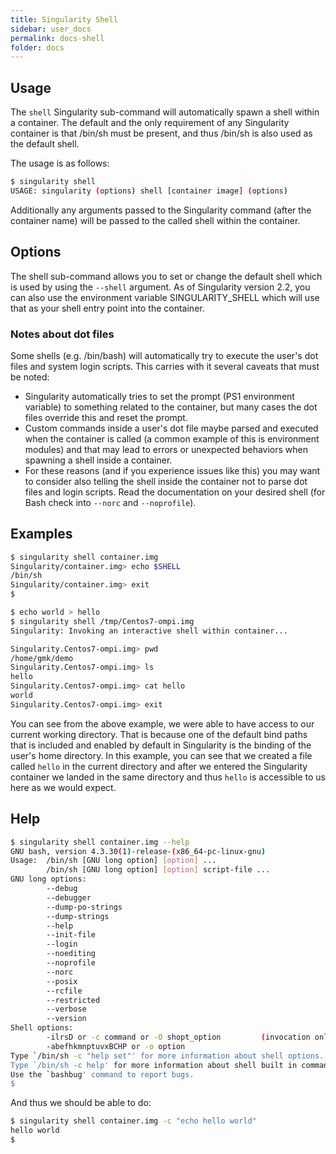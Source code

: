 ```yaml
---
title: Singularity Shell
sidebar: user_docs
permalink: docs-shell
folder: docs
---
```


## Usage
The `shell` Singularity sub-command will automatically spawn a shell within a container. The default and the only requirement of any Singularity container is that /bin/sh must be present, and thus /bin/sh is also used as the default shell.

The usage is as follows:

```bash
$ singularity shell
USAGE: singularity (options) shell [container image] (options)
```

Additionally any arguments passed to the Singularity command (after the container name) will be passed to the called shell within the container.

## Options
The shell sub-command allows you to set or change the default shell which is used by using the `--shell` argument. As of Singularity version 2.2, you can also use the environment variable SINGULARITY_SHELL which will use that as your shell entry point into the container.

### Notes about dot files
Some shells (e.g. /bin/bash) will automatically try to execute the user's dot files and system login scripts. This carries with it several caveats that must be noted:
- Singularity automatically tries to set the prompt (PS1 environment variable) to something related to the container, but many cases the dot files override this and reset the prompt.
- Custom commands inside a user's dot file maybe parsed and executed when the container is called (a common example of this is environment modules) and that may lead to errors or unexpected behaviors when spawning a shell inside a container.
- For these reasons (and if you experience issues like this) you may want to consider also telling the shell inside the container not to parse dot files and login scripts. Read the documentation on your desired shell (for Bash check into `--norc` and `--noprofile`).

## Examples

```bash
$ singularity shell container.img 
Singularity/container.img> echo $SHELL
/bin/sh
Singularity/container.img> exit
$ 
```


```bash
$ echo world > hello
$ singularity shell /tmp/Centos7-ompi.img 
Singularity: Invoking an interactive shell within container...

Singularity.Centos7-ompi.img> pwd
/home/gmk/demo
Singularity.Centos7-ompi.img> ls
hello
Singularity.Centos7-ompi.img> cat hello 
world
Singularity.Centos7-ompi.img> exit
```
You can see from the above example, we were able to have access to our current working directory. That is because one of the default bind paths that is included and enabled by default in Singularity is the binding of the user's home directory. In this example, you can see that we created a file called `hello` in the current directory and after we entered the Singularity container we landed in the same directory and thus `hello` is accessible to us here as we would expect.


## Help

```bash
$ singularity shell container.img --help
GNU bash, version 4.3.30(1)-release-(x86_64-pc-linux-gnu)
Usage:  /bin/sh [GNU long option] [option] ...
        /bin/sh [GNU long option] [option] script-file ...
GNU long options:
        --debug
        --debugger
        --dump-po-strings
        --dump-strings
        --help
        --init-file
        --login
        --noediting
        --noprofile
        --norc
        --posix
        --rcfile
        --restricted
        --verbose
        --version
Shell options:
        -ilrsD or -c command or -O shopt_option         (invocation only)
        -abefhkmnptuvxBCHP or -o option
Type `/bin/sh -c "help set"' for more information about shell options.
Type `/bin/sh -c help' for more information about shell built in commands.
Use the `bashbug' command to report bugs.
$ 
```

And thus we should be able to do:

```bash
$ singularity shell container.img -c "echo hello world"
hello world
$ 
```

